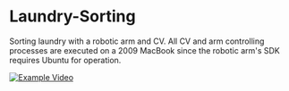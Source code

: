 # Laundry-Sorting
Sorting laundry with a robotic arm and CV. All CV and arm controlling processes are executed on a 2009 MacBook since the robotic arm's SDK requires Ubuntu for operation.

[![Example Video](http://img.youtube.com/vi/kl7d4tLsklM/0.jpg)](http://www.youtube.com/watch?v=kl7d4tLsklM)

